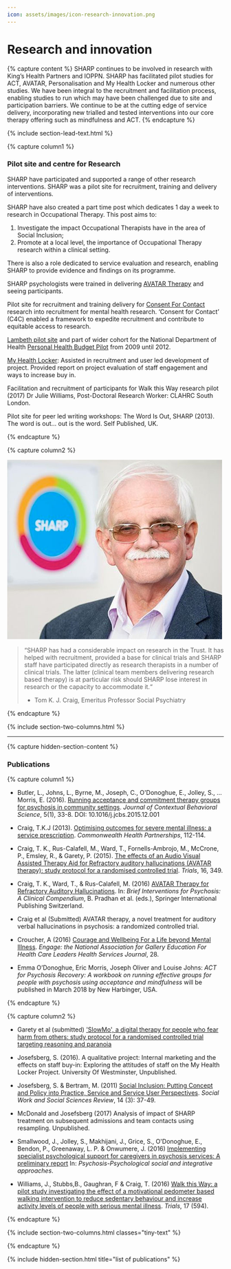 ```yaml
---
icon: assets/images/icon-research-innovation.png
---
```


# Research and innovation


{% capture content %}
SHARP continues to be involved in research with King’s Health Partners and IOPPN. SHARP has 
facilitated pilot studies for ACT, AVATAR, Personalisation and My Health Locker and numerous 
other studies. We have been integral to the recruitment and facilitation process, enabling 
studies to run which may have been challenged due to site and participation barriers. We 
continue to be at the cutting edge of service delivery, incorporating new trialled and tested 
interventions into our core therapy offering such as mindfulness and ACT. 
{% endcapture %}

{% include section-lead-text.html %}



{% capture column1 %}

### Pilot site and centre for Research


SHARP have participated and supported a range of other research interventions. SHARP was a pilot site for recruitment, 
training and delivery of interventions. 

SHARP have also created a part time post which dedicates 1 day a week to research in Occupational Therapy. This post aims to: 
1) Investigate the impact Occupational Therapists have in the area of Social Inclusion; 
2) Promote at a local level, the importance of Occupational Therapy research within a clinical setting.

There is also a role dedicated to service evaluation and research, enabling SHARP to provide evidence and findings on its programme. 

SHARP psychologists were trained in delivering [AVATAR Therapy](https://www.kcl.ac.uk/ioppn/avatar-project/therapy.aspx) and seeing participants. 
 
Pilot site for recruitment and training delivery for [Consent For Contact](https://www.ncbi.nlm.nih.gov/pmc/articles/PMC4296527/) 
research into recruitment for mental health research. ‘Consent for Contact’ (C4C) enabled a framework 
to expedite recruitment and contribute to equitable access to research.

[Lambeth pilot site](http://lambethcollaborative.org.uk/wp-content/uploads/2012/09/PHB-Pilot-Update-FINAL.pdf) 
and part of wider cohort for the National Department of Health [Personal Health Budget Pilot](https://phbe.org.uk/) from 2009 until 2012. 
 
 
[My Health Locker](https://www.myhealthlockerlondon.nhs.uk/): Assisted in recruitment and user led development of project. 
Provided report on project evaluation of staff engagement and ways to increase buy in.

Facilitation and recruitment of participants for  Walk this Way research pilot (2017)
Dr Julie Williams, Post-Doctoral Research Worker: CLAHRC South London.

Pilot site for peer led writing workshops:
The Word Is Out, SHARP (2013). The word is out... out is the word. Self Published, UK.

{% endcapture %}


{% capture column2 %}

![Tom K J Craig, Emeritus Professor Social Psychiatry](assets/images/professor-craig.jpg "Tom K J Craig, Emeritus Professor Social Psychiatry") 

> “SHARP has had a considerable impact on research in the Trust. It has helped with recruitment, 
> provided a base for clinical trials and SHARP staff have participated directly as research therapists 
> in a number of clinical trials. The latter (clinical team members delivering research based therapy) 
> is at particular risk should SHARP lose interest in research or the capacity to accommodate it.“
> - Tom K. J. Craig, Emeritus Professor Social Psychiatry

{% endcapture %}


{% include section-two-columns.html %}




<hr />



{% capture hidden-section-content %}

### Publications


{% capture column1 %}

- Butler, L., Johns, L., Byrne, M., Joseph, C., O'Donoghue, E., Jolley, S., ... Morris, E. (2016). [Running acceptance and commitment therapy groups for psychosis in community settings](https://kclpure.kcl.ac.uk/portal/en/publications/running-acceptance-and-commitment-therapy-groups-for-psychosis-in-community-settings(2cc7536c-bb62-4a3a-a0c5-8317cc8117ad).html). 
_Journal of Contextual Behavioral Science_, 5(1), 33-8. DOI: 10.1016/j.jcbs.2015.12.001

- Craig, T.K.J (2013). [Optimising outcomes for severe mental
illness: a service prescription](http://www.commonwealthhealth.org/wp-content/uploads/2013/07/Optimising-outcomes-for-severe-mental-illness_CHP13.pdf). 
_Commonwealth Health Partnerships_, 112-114.

- Craig, T. K., Rus-Calafell, M., Ward, T., Fornells-Ambrojo, M., McCrone, P., Emsley, R., & Garety, P. (2015). [The effects of an Audio Visual Assisted 
Therapy Aid for Refractory auditory hallucinations (AVATAR therapy): study protocol for a randomised controlled trial](https://www.ncbi.nlm.nih.gov/pubmed/26269098). _Trials_, 16, 349.
 
- Craig, T. K., Ward, T., & Rus-Calafell, M. (2016) [AVATAR Therapy for Refractory Auditory Hallucinations](https://www.ncbi.nlm.nih.gov/books/NBK373172/). In: 
_Brief Interventions for Psychosis: A Clinical Compendium_, B. Pradhan et al. (eds.), Springer International Publishing Switzerland.

- Craig et al (Submitted) AVATAR therapy, a novel treatment for auditory verbal hallucinations in psychosis: a randomized controlled trial.
  
- Croucher, A (2016) [Courage and Wellbeing For a Life beyond Mental Illness](http://www.kingshealthpartners.org/latest/726-life-beyond-mental-illness). 
_Engage: the National Association for Gallery Education For Health Care Leaders Health Services Journal_, 28.

- Emma O’Donoghue, Eric Morris, Joseph Oliver and Louise Johns: _ACT for Psychosis Recovery: A workbook on running effective groups for people with psychosis using acceptance and mindfulness_ will be published in March 2018 by New Harbinger, USA.

{% endcapture %}


{% capture column2 %}
 
- Garety et al (submitted) ['SlowMo', a digital therapy for people who fear harm from others: study protocol for a randomised controlled trial targeting reasoning 
and paranoia](http://slowmotherapy.co.uk/) 

- Josefsberg, S. (2016). A qualitative project: Internal marketing and the effects on staff buy-in: Exploring the attitudes of staff on the My Health Locker Project. University Of Westminster, Unpublished.

- Josefsberg, S. & Bertram, M. (2011) [Social Inclusion: Putting Concept and Policy into Practice, 
Service and Service User Perspectives](https://journals.whitingbirch.net/index.php/SWSSR/article/view/504/540). 
_Social Work and Social Sciences Review_, 14 (3): 37-49.

- McDonald and Josefsberg (2017) Analysis of impact of SHARP treatment on subsequent admissions and team contacts using resampling. Unpublished. 

- Smallwood, J., Jolley, S., Makhijani, J., Grice, S., O'Donoghue, E., Bendon, P., Greenaway, L. P. & Onwumere, J. (2016) [Implementing specialist psychological support for caregivers in psychosis services: A preliminary report](https://kclpure.kcl.ac.uk/portal/en/publications/implementing-specialist-psychological-support-for-caregivers-in-psychosis-services-a-preliminary-report(7998c0c0-5edb-4447-8870-b5b4e60c2932).html)
 In: _Psychosis-Psychological social and integrative approaches_.

- Williams, J., Stubbs,B., Gaughran, F & Craig, T. (2016) [Walk this Way: a pilot study investigating the effect of a motivational pedometer based walking intervention to reduce sedentary behaviour and increase activity levels of people with serious mental illness](https://trialsjournal.biomedcentral.com/articles/10.1186/s13063-016-1660-2). _Trials_, 17 (594). 

{% endcapture %}


{% include section-two-columns.html classes="tiny-text" %}


{% endcapture %}

{% include hidden-section.html title="list of publications" %}






